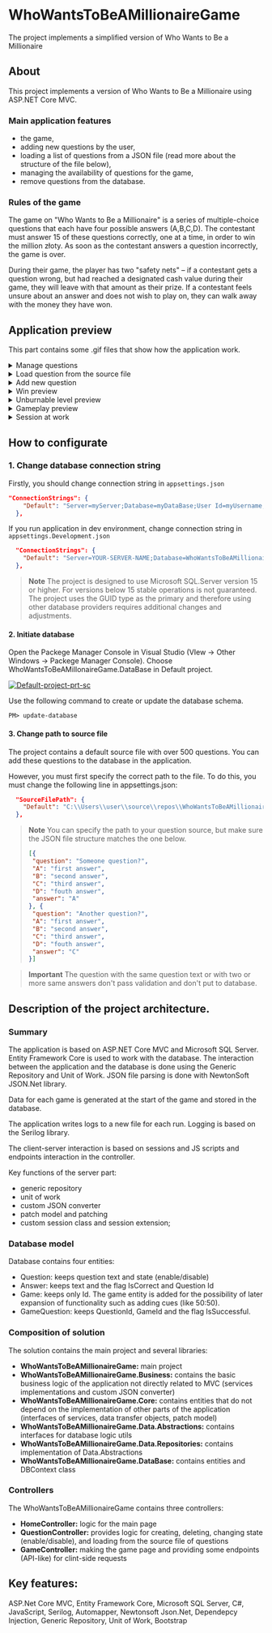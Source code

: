 # WhoWantsToBeAMillionaireGame
The project implements a simplified version of Who Wants to Be a Millionaire

## About
This project implements a version of Who Wants to Be a Millionaire using ASP.NET Core MVC.

### Main application features
- the game,
- adding new questions by the user,
- loading a list of questions from a JSON file (read more about the structure of the file below),
- managing the availability of questions for the game,
- remove questions from the database.

### Rules of the game

The game on "Who Wants to Be a Millionaire" is a series of multiple-choice questions that each have four possible answers (A,B,C,D). The contestant must answer 15 of these questions correctly, one at a time, in order to win the million złoty. As soon as the contestant answers a question incorrectly, the game is over.

During their game, the player has two "safety nets" – if a contestant gets a question wrong, but had reached a designated cash value during their game, they will leave with that amount as their prize. If a contestant feels unsure about an answer and does not wish to play on, they can walk away with the money they have won.

## Application preview
This part contains some  .gif files that show how the application work.

<details>
  <summary>Manage questions</summary>
  <a href="https://ibb.co/yqP6yYZ"><img src="https://i.ibb.co/5L4r8nS/manage-questions.gif" alt="manage-questions" border="0"></a>
</details>

<details>
  <summary>Load question from the source file</summary>
  <a href="https://ibb.co/Snx09sb"><img src="https://i.ibb.co/C7tvT1g/load-question-from-source.gif" alt="load-question-from-source" border="0"></a>
</details>

<details>
  <summary>Add new question</summary>
  <a href="https://ibb.co/RgVBmrn"><img src="https://i.ibb.co/9pCVLKX/add-new-question.gif" alt="add-new-question" border="0"></a>
</details>

<details>
  <summary>Win preview</summary>
  <a href="https://ibb.co/myVqZX2"><img src="https://i.ibb.co/R6k0rBs/win-preview.gif" alt="win-preview" border="0"></a>
</details>

<details>
  <summary>Unburnable level preview</summary>
  <a href="https://ibb.co/cYgg818"><img src="https://i.ibb.co/ph00KxK/unburning-level-preview.gif" alt="unburning-level-preview" border="0"></a>
</details>

<details>
  <summary>Gameplay preview</summary>
  <a href="https://ibb.co/PFnKFk8"><img src="https://i.ibb.co/34q24KH/game-preview.gif" alt="game-preview" border="0"></a>
</details>

<details>
  <summary>Session at work</summary>
  <a href="https://ibb.co/PNg64X1"><img src="https://i.ibb.co/BtBCjWT/session-atwork-preview.gif" alt="session-atwork-preview" border="0"></a>
</details>



## How to configurate
### 1. Change database connection string
Firstly, you should change connection string in `appsettings.json`

```json
"ConnectionStrings": {
    "Default": "Server=myServer;Database=myDataBase;User Id=myUsername;Password=myPassword;TrustServerCertificate=True"
  },
```

If you run application in dev environment, change connection string in `appsettings.Development.json`

```json
  "ConnectionStrings": {
    "Default": "Server=YOUR-SERVER-NAME;Database=WhoWantsToBeAMillionaireGameDataBase;Trusted_Connection=True;TrustServerCertificate=True"
  },
```

>**Note**
> The project is designed to use Microsoft SQL.Server version 15 or higher. For versions below 15 stable operations is not guaranteed. The project uses the GUID type as the primary and therefore using other database providers requires additional changes and adjustments.

#### 2. Initiate database

Open the Packege Manager Console in Visual Studio (VIew -> Other Windows -> Packege Manager Console). Choose WhoWantsToBeAMillonaireGame.DataBase in Default project.

<a href="https://ibb.co/NjvGv6q"><img src="https://i.ibb.co/G26r6vD/Default-project-prt-sc.png" alt="Default-project-prt-sc" border="0"></a>

Use the following command to create or update the database schema. 

```console
PM> update-database
```

#### 3. Change path to source file
The project contains a default source file with over 500 questions. You can add these questions to the database in the application.

However, you must first specify the correct path to the file. To do this, you must change the following line in appsettings.json:

```json
  "SourceFilePath": {
    "Default": "C:\\Users\\user\\source\\repos\\WhoWantsToBeAMillionaireGame\\WhoWantsToBeAMillionaireGame\\source.json"
  },
```
>**Note**
> You can specify the path to your question source, but make sure the JSON file structure matches the one below.
>
>```json
>[{
>  "question": "Someone question?",
>  "A": "first answer",
>  "B": "second answer",
>  "C": "third answer",
>  "D": "fouth answer",
>  "answer": "A"
>}, {
>  "question": "Another question?",
>  "A": "first answer",
>  "B": "second answer",
>  "C": "third answer",
>  "D": "fouth answer",
>  "answer": "C"
>}]
>```


>**Important**
>The question with the same question text or with two or more same answers don't pass validation and don't put to database.

## Description of the project architecture.
### Summary
The application is based on ASP.NET Core MVC and Microsoft SQL Server. Entity Framework Core is used to work with the database. The interaction between the application and the database is done using the Generic Repository and Unit of Work. JSON file parsing is done with NewtonSoft JSON.Net library.

Data for each game is generated at the start of the game and stored in the database.

The application writes logs to a new file for each run. Logging is based on the Serilog library.

The client-server interaction is based on sessions and JS scripts and endpoints interaction in the controller.

Key functions of the server part:
- generic repository
- unit of work
- custom JSON converter
- patch model and patching
- custom session class and session extension;

### Database model
Database contains four entities: 
- Question: keeps question text and state (enable/disable) 
- Answer: keeps text and the flag IsCorrect and Question Id
- Game: keeps only Id. The game entity is added for the possibility of later expansion of functionality such as adding cues (like 50:50). 
- GameQuestion: keeps QuestionId, GameId and the flag IsSuccessful.

### Composition of solution
The solution contains the main project and several libraries:

- **WhoWantsToBeAMillionaireGame:** main project
- **WhoWantsToBeAMillionaireGame.Business:** contains the basic business logic of the application not directly related to MVC (services implementations and custom JSON converter)
- **WhoWantsToBeAMillionaireGame.Core:** contains entities that do not depend on the implementation of other parts of the application (interfaces of services, data transfer objects, patch model)
- **WhoWantsToBeAMillionaireGame.Data.Abstractions:** contains interfaces for database logic utils
- **WhoWantsToBeAMillionaireGame.Data.Repositories:** contains implementation of Data.Abstractions
- **WhoWantsToBeAMillionaireGame.DataBase:** contains entities and DBContext class

### Controllers
The WhoWantsToBeAMillionaireGame contains three controllers:
- **HomeController:** logic for the main page 
- **QuestionController:** provides logic for creating, deleting, changing state (enable/disable), and loading from the source file of questions
- **GameController:** making the game page and providing some endpoints (API-like) for clint-side requests

## Key features:
ASP.Net Core MVC, Entity Framework Core, Microsoft SQL Server, C#, JavaScript, Serilog, Automapper, Newtonsoft Json.Net, Dependepcy Injection, Generic Repository, Unit of Work, Bootstrap



